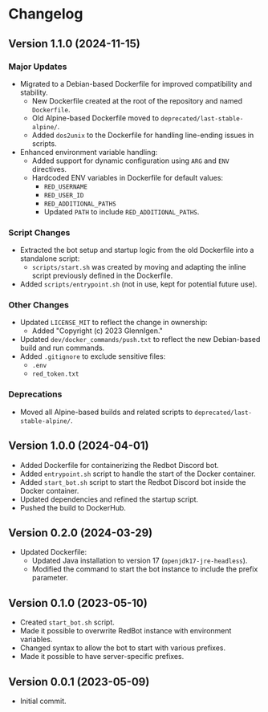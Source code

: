 # Changelog

## Version 1.1.0 (2024-11-15)
### Major Updates
- Migrated to a Debian-based Dockerfile for improved compatibility and stability.
  * New Dockerfile created at the root of the repository and named `Dockerfile`.
  * Old Alpine-based Dockerfile moved to `deprecated/last-stable-alpine/`.
  * Added `dos2unix` to the Dockerfile for handling line-ending issues in scripts.
- Enhanced environment variable handling:
  * Added support for dynamic configuration using `ARG` and `ENV` directives.
  * Hardcoded ENV variables in Dockerfile for default values:
    - `RED_USERNAME`
    - `RED_USER_ID`
    - `RED_ADDITIONAL_PATHS`
    - Updated `PATH` to include `RED_ADDITIONAL_PATHS`.

### Script Changes
- Extracted the bot setup and startup logic from the old Dockerfile into a standalone script:
  * `scripts/start.sh` was created by moving and adapting the inline script previously defined in the Dockerfile.
- Added `scripts/entrypoint.sh` (not in use, kept for potential future use).

### Other Changes
- Updated `LICENSE_MIT` to reflect the change in ownership:
  * Added "Copyright (c) 2023 GlennIgen."
- Updated `dev/docker_commands/push.txt` to reflect the new Debian-based build and run commands.
- Added `.gitignore` to exclude sensitive files:
  * `.env`
  * `red_token.txt`

### Deprecations
- Moved all Alpine-based builds and related scripts to `deprecated/last-stable-alpine/`.

## Version 1.0.0 (2024-04-01)
- Added Dockerfile for containerizing the Redbot Discord bot.
- Added `entrypoint.sh` script to handle the start of the Docker container.
- Added `start_bot.sh` script to start the Redbot Discord bot inside the Docker container.
- Updated dependencies and refined the startup script.
- Pushed the build to DockerHub.

## Version 0.2.0 (2024-03-29)
- Updated Dockerfile:
  * Updated Java installation to version 17 (`openjdk17-jre-headless`).
  * Modified the command to start the bot instance to include the prefix parameter.

## Version 0.1.0 (2023-05-10)
- Created `start_bot.sh` script.
- Made it possible to overwrite RedBot instance with environment variables.
- Changed syntax to allow the bot to start with various prefixes.
- Made it possible to have server-specific prefixes.

## Version 0.0.1 (2023-05-09)
- Initial commit.
